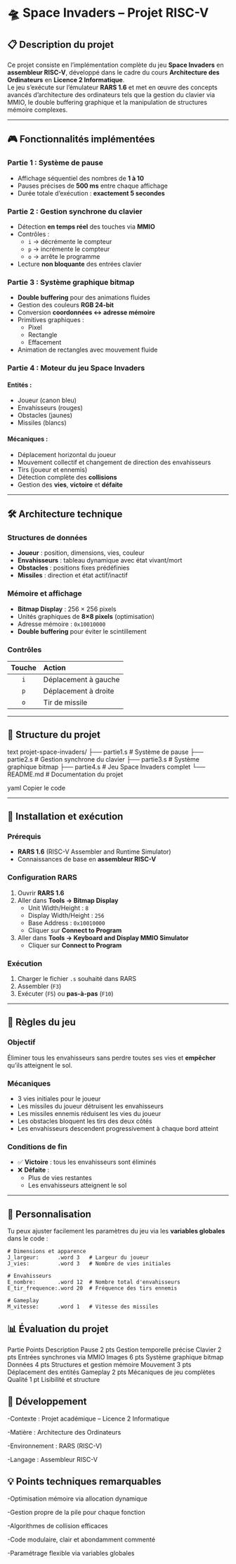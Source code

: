 # 🛸 Space Invaders – Projet RISC-V

## 📋 Description du projet
Ce projet consiste en l’implémentation complète du jeu **Space Invaders** en **assembleur RISC-V**, développé dans le cadre du cours **Architecture des Ordinateurs** en **Licence 2 Informatique**.  
Le jeu s’exécute sur l’émulateur **RARS 1.6** et met en œuvre des concepts avancés d’architecture des ordinateurs tels que la gestion du clavier via MMIO, le double buffering graphique et la manipulation de structures mémoire complexes.

---

## 🎮 Fonctionnalités implémentées

### Partie 1 : Système de pause
- Affichage séquentiel des nombres de **1 à 10**
- Pauses précises de **500 ms** entre chaque affichage  
- Durée totale d’exécution : **exactement 5 secondes**

### Partie 2 : Gestion synchrone du clavier
- Détection **en temps réel** des touches via **MMIO**
- Contrôles :
  - `i` → décrémente le compteur  
  - `p` → incrémente le compteur  
  - `o` → arrête le programme
- Lecture **non bloquante** des entrées clavier

### Partie 3 : Système graphique bitmap
- **Double buffering** pour des animations fluides  
- Gestion des couleurs **RGB 24-bit**  
- Conversion **coordonnées ↔ adresse mémoire**
- Primitives graphiques :
  - Pixel
  - Rectangle
  - Effacement
- Animation de rectangles avec mouvement fluide

### Partie 4 : Moteur du jeu Space Invaders
#### Entités :
- Joueur (canon bleu)
- Envahisseurs (rouges)
- Obstacles (jaunes)
- Missiles (blancs)

#### Mécaniques :
- Déplacement horizontal du joueur
- Mouvement collectif et changement de direction des envahisseurs
- Tirs (joueur et ennemis)
- Détection complète des **collisions**
- Gestion des **vies**, **victoire** et **défaite**

---

## 🛠️ Architecture technique

### Structures de données
- **Joueur** : position, dimensions, vies, couleur  
- **Envahisseurs** : tableau dynamique avec état vivant/mort  
- **Obstacles** : positions fixes prédéfinies  
- **Missiles** : direction et état actif/inactif

### Mémoire et affichage
- **Bitmap Display** : 256 × 256 pixels  
- Unités graphiques de **8×8 pixels** (optimisation)
- Adresse mémoire : `0x10010000`  
- **Double buffering** pour éviter le scintillement

### Contrôles
| Touche | Action |
|:-------:|:--------|
| `i` | Déplacement à gauche |
| `p` | Déplacement à droite |
| `o` | Tir de missile |

---

## 📁 Structure du projet
text
projet-space-invaders/
├── partie1.s # Système de pause
├── partie2.s # Gestion synchrone du clavier
├── partie3.s # Système graphique bitmap
├── partie4.s # Jeu Space Invaders complet
└── README.md # Documentation du projet

yaml
Copier le code

---

## 🚀 Installation et exécution

### Prérequis
- **RARS 1.6** (RISC-V Assembler and Runtime Simulator)
- Connaissances de base en **assembleur RISC-V**

### Configuration RARS
1. Ouvrir **RARS 1.6**
2. Aller dans **Tools → Bitmap Display**
   - Unit Width/Height : `8`
   - Display Width/Height : `256`
   - Base Address : `0x10010000`
   - Cliquer sur **Connect to Program**
3. Aller dans **Tools → Keyboard and Display MMIO Simulator**
   - Cliquer sur **Connect to Program**

### Exécution
1. Charger le fichier `.s` souhaité dans RARS  
2. Assembler (`F3`)  
3. Exécuter (`F5`) ou **pas-à-pas** (`F10`)

---

## 🎯 Règles du jeu

### Objectif
Éliminer tous les envahisseurs sans perdre toutes ses vies et **empêcher** qu’ils atteignent le sol.

### Mécaniques
- 3 vies initiales pour le joueur  
- Les missiles du joueur détruisent les envahisseurs  
- Les missiles ennemis réduisent les vies du joueur  
- Les obstacles bloquent les tirs des deux côtés  
- Les envahisseurs descendent progressivement à chaque bord atteint

### Conditions de fin
- ✅ **Victoire** : tous les envahisseurs sont éliminés  
- ❌ **Défaite** :
  - Plus de vies restantes  
  - Les envahisseurs atteignent le sol  

---

## 🔧 Personnalisation

Tu peux ajuster facilement les paramètres du jeu via les **variables globales** dans le code :

```assembly
# Dimensions et apparence
J_largeur:      .word 3   # Largeur du joueur
J_vies:         .word 3   # Nombre de vies initiales

# Envahisseurs
E_nombre:       .word 12  # Nombre total d'envahisseurs
E_tir_frequence:.word 20  # Fréquence des tirs ennemis

# Gameplay
M_vitesse:      .word 1   # Vitesse des missiles
```
## 📊 Évaluation du projet
Partie	Points	Description
Pause	2 pts	Gestion temporelle précise
Clavier	2 pts	Entrées synchrones via MMIO
Images	6 pts	Système graphique bitmap
Données	4 pts	Structures et gestion mémoire
Mouvement	3 pts	Déplacement des entités
Gameplay	2 pts	Mécaniques de jeu complètes
Qualité	1 pt	Lisibilité et structure



##  👥 Développement
-Contexte : Projet académique – Licence 2 Informatique

-Matière : Architecture des Ordinateurs

-Environnement : RARS (RISC-V)

-Langage : Assembleur RISC-V

 ## 💡 Points techniques remarquables
-Optimisation mémoire via allocation dynamique

-Gestion propre de la pile pour chaque fonction

-Algorithmes de collision efficaces

-Code modulaire, clair et abondamment commenté

-Paramétrage flexible via variables globales
